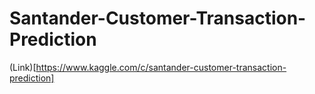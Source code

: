 # Santander-Customer-Transaction-Prediction

(Link)[https://www.kaggle.com/c/santander-customer-transaction-prediction]
